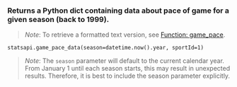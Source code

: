 ### Returns a Python dict containing data about pace of game for a given season (back to 1999).

> *Note*: To retrieve a formatted text version, see [Function: game_pace](https://github.com/toddrob99/MLB-StatsAPI/wiki/Function:-game_pace).

`statsapi.game_pace_data(season=datetime.now().year, sportId=1)`

> *Note*: The `season` parameter will default to the current calendar year. From January 1 until each season starts, this may result in unexpected results. Therefore, it is best to include the season parameter explicitly.